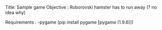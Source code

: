 Title: Sample game
Objective : Roborovski hamster has to run away (? no idea why)


Requirements : -pygame (pip install pygame [pygame (1.9.6)])

